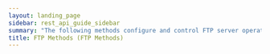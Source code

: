 ```yaml
---
layout: landing_page
sidebar: rest_api_guide_sidebar
summary: "The following methods configure and control FTP server operation."
title: FTP Methods (FTP Methods)
---
```

